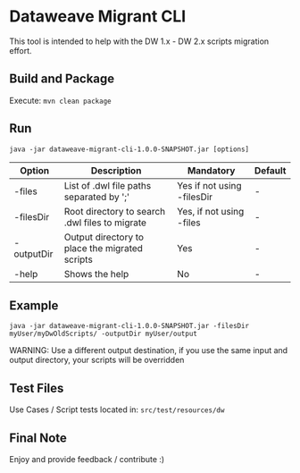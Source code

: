 # Dataweave Migrant CLI
This tool is intended to help with the DW 1.x - DW 2.x scripts migration effort.

## Build and Package
Execute: `mvn clean package`

## Run
`java -jar dataweave-migrant-cli-1.0.0-SNAPSHOT.jar [options]`

Option | Description | Mandatory | Default
------------ | ------------ | ------------ | ------------
-files | List of .dwl file paths separated by ';' | Yes if not using -filesDir | -
-filesDir | Root directory to search .dwl files to migrate | Yes, if not using -files | -
-outputDir | Output directory to place the migrated scripts | Yes | -
-help | Shows the help | No | -

## Example
`java -jar dataweave-migrant-cli-1.0.0-SNAPSHOT.jar -filesDir myUser/myDwOldScripts/ -outputDir myUser/output`

WARNING: Use a different output destination, if you use the same input and output directory, your scripts will be overridden

## Test Files

Use Cases / Script tests located in: `src/test/resources/dw`

## Final Note
Enjoy and provide feedback / contribute :)
